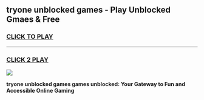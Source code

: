 
## tryone unblocked games - Play Unblocked Gmaes & Free
<h3>
<a href="https://news.freeplayer.one?title=tryone_unblocked_games&ref=16F">CLICK TO PLAY</a></h3>
<hr>

<h3>
<a href="https://news.freeplayer.one?title=tryone_unblocked_games&ref=16F">CLICK 2 PLAY</a>
  
</h3>

<a href="https://news.freeplayer.one?title=tryone_unblocked_games&ref=16F/"><img src="https://clearcache.store/games.png"></a>


**tryone unblocked games games unblocked: Your Gateway to Fun and Accessible Online Gaming**
